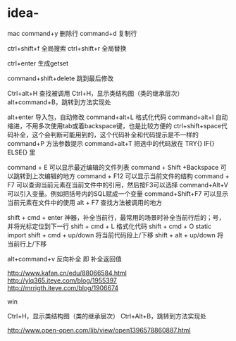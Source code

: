 # idea-

mac
command+y 删除行
command+d 复制行

ctrl+shift+f 全局搜索
ctrl+shift+r 全局替换

ctrl+enter 生成getset

command+shift+delete 跳到最后修改

Ctrl+alt+H  查找被调用
Ctrl+H，显示类结构图（类的继承层次）
alt+command+B，跳转到方法实现处

alt+enter 导入包，自动修改
command+alt+L 格式化代码
command+alt+I 自动缩进，不用多次使用tab或着backspace键，也是比较方便的
ctrl+shift+space代码补全，这个会判断可能用到的，这个代码补全和代码提示是不一样的
command+P 方法参数提示
command+alt+T 把选中的代码放在 TRY{} IF{} ELSE{} 里

command + E  可以显示最近编辑的文件列表
command + Shift +Backspace 可以跳转到上次编辑的地方
command + F12 可以显示当前文件的结构
command + F7 可以查询当前元素在当前文件中的引用，然后按F3可以选择
command+Alt+V 可以引入变量。例如把括号内的SQL赋成一个变量
command+Shift+F7 可以显示当前元素在文件中的使用
alt + F7 查找方法被调用的地方

shift + cmd + enter 神器，补全当前行，最常用的场景时补全当前行后的；号，并将光标定位到下一行
shift + cmd + L                   格式化代码
shift + cmd + O                   static import
shift + cmd + up/down    将当前代码段上/下移
shift + alt + up/down       将当前行上/下移

alt+command+v 反向补全 即 补全返回值

http://www.kafan.cn/edu/88066584.html
http://ylq365.iteye.com/blog/1955397
http://mrrigth.iteye.com/blog/1906674


win

Ctrl+H，显示类结构图（类的继承层次）
Ctrl+Alt+B，跳转到方法实现处

http://www.open-open.com/lib/view/open1396578860887.html

